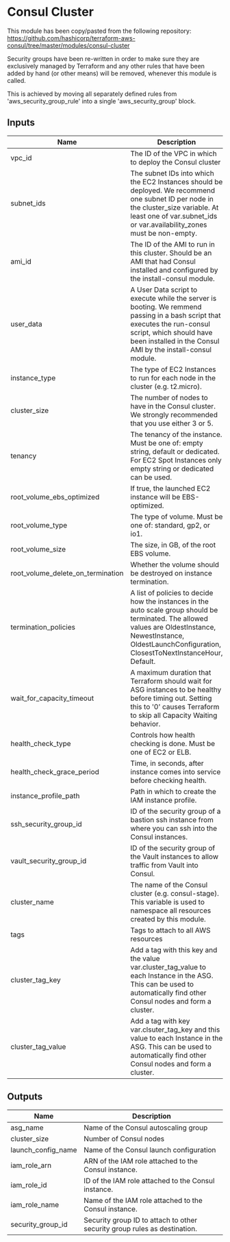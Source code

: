 # Consul Cluster

This module has been copy/pasted from the following repository:
https://github.com/hashicorp/terraform-aws-consul/tree/master/modules/consul-cluster

Security groups have been re-written in order to make sure they are exclusively managed
by Terraform and any other rules that have been added by hand (or other means) will be
removed, whenever this module is called.

This is achieved by moving all separately defined rules from 'aws_security_group_rule'
into a single 'aws_security_group' block.

## Inputs

| Name | Description | Type | Default | Required |
|------|-------------|:----:|:-----:|:-----:|
| vpc_id | The ID of the VPC in which to deploy the Consul cluster | string | - | yes |
| subnet_ids | The subnet IDs into which the EC2 Instances should be deployed. We recommend one subnet ID per node in the cluster_size variable. At least one of var.subnet_ids or var.availability_zones must be non-empty. | list | - | yes |
| ami_id | The ID of the AMI to run in this cluster. Should be an AMI that had Consul installed and configured by the install-consul module. | string | - | yes |
| user_data | A User Data script to execute while the server is booting. We remmend passing in a bash script that executes the run-consul script, which should have been installed in the Consul AMI by the install-consul module. | string | - | yes |
| instance_type | The type of EC2 Instances to run for each node in the cluster (e.g. t2.micro). | string | - | yes |
| cluster_size | The number of nodes to have in the Consul cluster. We strongly recommended that you use either 3 or 5. | string | `3` | no |
| tenancy | The tenancy of the instance. Must be one of: empty string, default or dedicated. For EC2 Spot Instances only empty string or dedicated can be used. | string | `` | no |
| root_volume_ebs_optimized | If true, the launched EC2 instance will be EBS-optimized. | string | `false` | no |
| root_volume_type | The type of volume. Must be one of: standard, gp2, or io1. | string | `standard` | no |
| root_volume_size | The size, in GB, of the root EBS volume. | string | `50` | no |
| root_volume_delete_on_termination | Whether the volume should be destroyed on instance termination. | string | `true` | no |
| termination_policies | A list of policies to decide how the instances in the auto scale group should be terminated. The allowed values are OldestInstance, NewestInstance, OldestLaunchConfiguration, ClosestToNextInstanceHour, Default. | string | `Default` | no |
| wait_for_capacity_timeout | A maximum duration that Terraform should wait for ASG instances to be healthy before timing out. Setting this to '0' causes Terraform to skip all Capacity Waiting behavior. | string | `10m` | no |
| health_check_type | Controls how health checking is done. Must be one of EC2 or ELB. | string | `EC2` | no |
| health_check_grace_period | Time, in seconds, after instance comes into service before checking health. | string | `60` | no |
| instance_profile_path | Path in which to create the IAM instance profile. | string | `/` | no |
| ssh_security_group_id | ID of the security group of a bastion ssh instance from where you can ssh into the Consul instances. | string | - | yes |
| vault_security_group_id | ID of the security group of the Vault instances to allow traffic from Vault into Consul. | string | - | yes |
| cluster_name | The name of the Consul cluster (e.g. consul-stage). This variable is used to namespace all resources created by this module. | string | - | yes |
| tags | Tags to attach to all AWS resources | map | `<map>` | no |
| cluster_tag_key | Add a tag with this key and the value var.cluster_tag_value to each Instance in the ASG. This can be used to automatically find other Consul nodes and form a cluster. | string | `consul-servers` | no |
| cluster_tag_value | Add a tag with key var.clsuter_tag_key and this value to each Instance in the ASG. This can be used to automatically find other Consul nodes and form a cluster. | string | `auto-join` | no |

## Outputs

| Name | Description |
|------|-------------|
| asg_name | Name of the Consul autoscaling group |
| cluster_size | Number of Consul nodes |
| launch_config_name | Name of the Consul launch configuration |
| iam_role_arn | ARN of the IAM role attached to the Consul instance. |
| iam_role_id | ID of the IAM role attached to the Consul instance. |
| iam_role_name | Name of the IAM role attached to the Consul instance. |
| security_group_id | Security group ID to attach to other security group rules as destination. |
